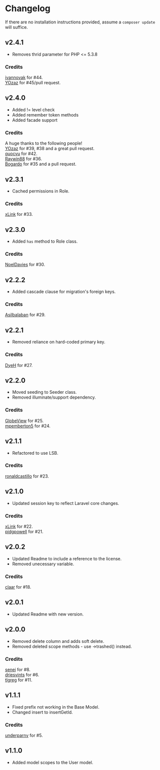 # Changelog

If there are no installation instructions provided, assume a ```composer update``` will suffice.

## v2.4.1
+ Removes thrid parameter for PHP <= 5.3.8

### Credits
[ivannovak](https://github.com/ivannovak) for #44.  
[YOzaz](https://github.com/YOzaz) for #45/pull request.  

## v2.4.0
+ Added != level check
+ Added remember token methods
+ Added facade support

### Credits
A huge thanks to the following people!  
[YOzaz](https://github.com/YOzaz) for #39, #38 and a great pull request.  
[quocvu](https://github.com/quocvu) for #42.  
[Raywin88](https://github.com/Raywin88) for #36.  
[Bogardo](https://github.com/Bogardo) for #35 and a pull request.

## v2.3.1
+ Cached permissions in Role.

### Credits
[xLink](https://github.com/xLink) for #33.

## v2.3.0
+ Added `has` method to Role class.

### Credits
[NoelDavies](https://github.com/NoelDavies) for #30.

## v2.2.2
+ Added cascade clause for migration's foreign keys.

### Credits
[Asilbalaban](https://github.com/asilbalaban) for #29.

## v2.2.1
+ Removed reliance on hard-coded primary key.

### Credits
[DyeH](https://github.com/DyeH) for #27.

## v2.2.0
+ Moved seeding to Seeder class.
+ Removed illuminate/support dependency.

### Credits
[GlobeView](https://github.com/GlobeView) for #25.  
[mpemberton5](https://github.com/mpemberton5) for #24.

## v2.1.1
+ Refactored to use LSB.

### Credits
[ronaldcastillo](https://github.com/ronaldcastillo) for #23.

## v2.1.0
+ Updated session key to reflect Laravel core changes.

### Credits
[xLink](https://github.com/xLink) for #22.  
[pidgpowell](https://github.com/pidgpowell) for #21.

## v2.0.2
+ Updated Readme to include a reference to the license.
+ Removed unecessary variable.

### Credits
[claar](https://github.com/claar) for #18.

## v2.0.1
+ Updated Readme with new version.

## v2.0.0
+ Removed delete column and adds soft delete.
+ Removed deleted scope methods - use ->trashed() instead.

### Credits
[senei](https://github.com/senei) for #8.  
[driesvints](https://github.com/driesvints) for #6.  
[tlgreg](https://github.com/tlgreg) for #11.

## v1.1.1
+ Fixed prefix not working in the Base Model.
+ Changed insert to insertGetId.

### Credits
[underparnv](https://github.com/underparnv) for #5.

## v1.1.0
+ Added model scopes to the User model.